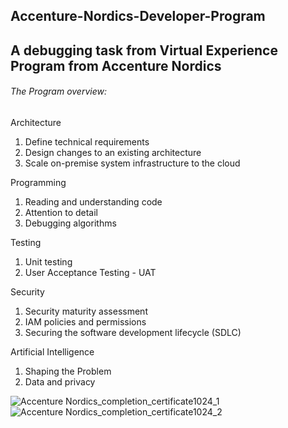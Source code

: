 ## Accenture-Nordics-Developer-Program
## A debugging task from Virtual Experience Program from Accenture Nordics

###### The Program overview:

Architecture
1. Define technical requirements
2. Design changes to an existing architecture 
3. Scale on-premise system infrastructure to the cloud 

Programming
1. Reading and understanding code 
2. Attention to detail
3. Debugging algorithms 

Testing
1. Unit testing 
2. User Acceptance Testing - UAT 

Security
1. Security maturity assessment 
2. IAM policies and permissions 
3. Securing the software development lifecycle (SDLC)

Artificial Intelligence
1. Shaping the Problem 
2. Data and privacy

![Accenture Nordics_completion_certificate1024_1](https://user-images.githubusercontent.com/93839746/225743656-3ed8c3d2-e74c-40ef-ba8a-53d3e6dd2f0f.jpg)
![Accenture Nordics_completion_certificate1024_2](https://user-images.githubusercontent.com/93839746/225743681-ed5fea8b-e621-48a1-b33b-982b0f6e31c7.jpg)
